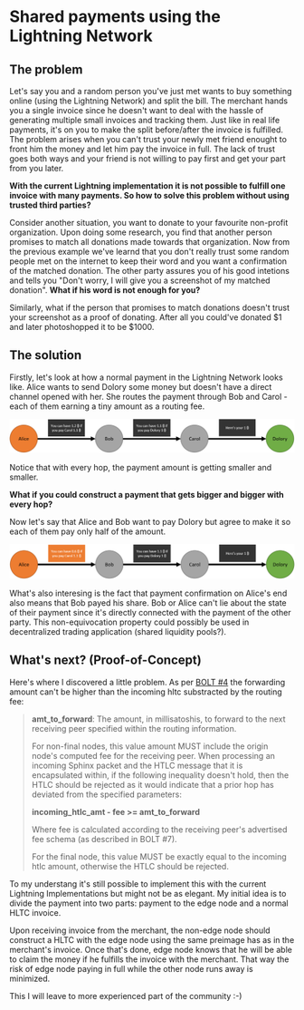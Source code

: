 # Shared payments using the Lightning Network


## The problem
Let's say you and a random person you've just met wants to buy something online (using the Lightning Network) and split the bill. The merchant hands you a single invoice since he doesn't want to deal with the hassle of generating multiple small invoices and tracking them. Just like in real life payments, it's on you to make the split before/after the invoice is fulfilled. 
The problem arises when you can't trust your newly met friend enought to front him the money and let him pay the invoice in full. The lack of trust goes both ways and your friend is not willing to pay first and get your part from you later.

**With the current Lightning implementation it is not possible to fulfill one invoice with many payments. So how to solve this problem without using trusted third parties?**

Consider another situation, you want to donate to your favourite non-profit organization. Upon doing some research, you find that another person promises to match all donations made towards that organization. Now from the previous example we've learnd that you don't really trust some random people met on the internet to keep their word and you want a confirmation of the matched donation. The other party assures you of his good intetions and tells you "Don't worry, I will give you a screenshot of my matched donation". **What if his word is not enough for you?**

Similarly, what if the person that promises to match donations doesn't trust your screenshot as a proof of donating. After all you could've donated $1 and later photoshopped it to be $1000.

## The solution
Firstly, let's look at how a normal payment in the Lightning Network looks like.
Alice wants to send Dolory some money but doesn't have a direct channel opened with her. She routes the payment through Bob and Carol - each of them earning a tiny amount as a routing fee.

![1.jpg](img/1.jpg)

Notice that with every hop, the payment amount is getting smaller and smaller.

**What if you could construct a payment that gets bigger and bigger with every hop?**

Now let's say that Alice and Bob want to pay Dolory but agree to make it so each of them pay only half of the amount.

![2.jpg](img/2.jpg)

What's also interesing is the fact that payment confirmation on Alice's end also means that Bob payed his share. Bob or Alice can't lie about the state of their payment since it's directly connected with the payment of the other party. This non-equivocation property could possibly be used in decentralized trading application (shared liquidity pools?).

## What's next? (Proof-of-Concept)
Here's where I discovered a little problem.
As per [BOLT #4](https://github.com/lightningnetwork/lightning-rfc/blob/master/04-onion-routing.md) the forwarding amount can't be higher than the incoming hltc substracted by the routing fee:
> **amt_to_forward**: The amount, in millisatoshis, to forward to the next receiving peer specified within the routing information.
> 
> For non-final nodes, this value amount MUST include the origin node's computed fee for the receiving peer. When processing an incoming Sphinx packet and the HTLC message that it is encapsulated within, if the following inequality doesn't hold, then the HTLC should be rejected as it would indicate that a prior hop has deviated from the specified parameters:
> 
> **incoming_htlc_amt - fee >= amt_to_forward**
>
>Where fee is calculated according to the receiving peer's advertised fee schema (as described in BOLT #7).
>
>For the final node, this value MUST be exactly equal to the incoming htlc amount, otherwise the HTLC should be rejected.

To my understang it's still possible to implement this with the current Lightning Implementations but might not be as elegant. My initial idea is to divide the payment into two parts: payment to the edge node and a normal HLTC invoice. 

Upon receiving invoice from the merchant, the non-edge node should construct a HLTC with the edge node using the same preimage has as in the merchant's invoice. Once that's done, edge node knows that he will be able to claim the money if he fulfills the invoice with the merchant. That way the risk of edge node paying in full while the other node runs away is minimized.

This I will leave to more experienced part of the community :-)
